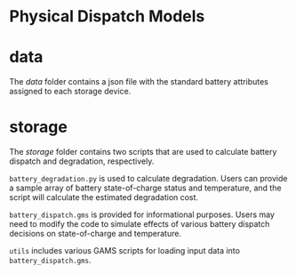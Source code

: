 # Physical Dispatch Models

# data
The _data_ folder contains a json file with the standard battery attributes assigned to each storage device.

# storage
The _storage_ folder contains two scripts that are used to calculate battery dispatch and degradation, respectively.

`battery_degradation.py` is used to calculate degradation. Users can provide a sample array of battery state-of-charge
status and temperature, and the script will calculate the estimated degradation cost.

`battery_dispatch.gms` is provided for informational purposes. Users may need to modify the code to simulate effects of 
various battery dispatch decisions on state-of-charge and temperature.

`utils` includes various GAMS scripts for loading input data into `battery_dispatch.gms`. 
